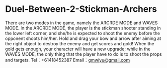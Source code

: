 # Duel-Between-2-Stickman-Archers
There are two modes in the game, namely the ARCRDE MODE and WAVES MODE. In the ARCRDE MODE, the player is the stickman shooter standing in the lower left corner, and she/he is expected to shoot the enemy before the opponent shoots him/her. Hold and drag your bow and arrow after aiming at the right object to destroy the enemy and get scores and gold! When the gold gets enough, your character will have a new upgrade; while in the WAVES MODE, the only thing that the player have to do is to shoot the props and targets.
Tel：+61418452387
Email：gmwiyu@gmail.com
